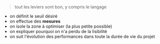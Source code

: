 
> tout les leviers sont bon, y compris le langage

* on définit le seuil désiré
* on effectue  des **mesures**
* on isole la zone à optimiser (la plus petite possible)
* on expliquer pourquoi on n'a perdu de la lisibilité
* on suit l'évolution des performances dans toute la durée de vie du projet